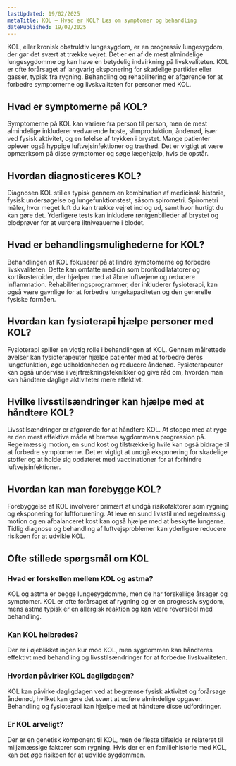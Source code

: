 ```yaml
---
lastUpdated: 19/02/2025
metaTitle: KOL – Hvad er KOL? Læs om symptomer og behandling
datePublished: 19/02/2025
---
```


KOL, eller kronisk obstruktiv lungesygdom, er en progressiv lungesygdom, der gør det svært at trække vejret. Det er en af de mest almindelige lungesygdomme og kan have en betydelig indvirkning på livskvaliteten. KOL er ofte forårsaget af langvarig eksponering for skadelige partikler eller gasser, typisk fra rygning. Behandling og rehabilitering er afgørende for at forbedre symptomerne og livskvaliteten for personer med KOL.

## Hvad er symptomerne på KOL?

Symptomerne på KOL kan variere fra person til person, men de mest almindelige inkluderer vedvarende hoste, slimproduktion, åndenød, især ved fysisk aktivitet, og en følelse af trykken i brystet. Mange patienter oplever også hyppige luftvejsinfektioner og træthed. Det er vigtigt at være opmærksom på disse symptomer og søge lægehjælp, hvis de opstår.

## Hvordan diagnosticeres KOL?

Diagnosen KOL stilles typisk gennem en kombination af medicinsk historie, fysisk undersøgelse og lungefunktionstest, såsom spirometri. Spirometri måler, hvor meget luft du kan trække vejret ind og ud, samt hvor hurtigt du kan gøre det. Yderligere tests kan inkludere røntgenbilleder af brystet og blodprøver for at vurdere iltniveauerne i blodet.

## Hvad er behandlingsmulighederne for KOL?

Behandlingen af KOL fokuserer på at lindre symptomerne og forbedre livskvaliteten. Dette kan omfatte medicin som bronkodilatatorer og kortikosteroider, der hjælper med at åbne luftvejene og reducere inflammation. Rehabiliteringsprogrammer, der inkluderer fysioterapi, kan også være gavnlige for at forbedre lungekapaciteten og den generelle fysiske formåen.

## Hvordan kan fysioterapi hjælpe personer med KOL?

Fysioterapi spiller en vigtig rolle i behandlingen af KOL. Gennem målrettede øvelser kan fysioterapeuter hjælpe patienter med at forbedre deres lungefunktion, øge udholdenheden og reducere åndenød. Fysioterapeuter kan også undervise i vejrtrækningsteknikker og give råd om, hvordan man kan håndtere daglige aktiviteter mere effektivt.

## Hvilke livsstilsændringer kan hjælpe med at håndtere KOL?

Livsstilsændringer er afgørende for at håndtere KOL. At stoppe med at ryge er den mest effektive måde at bremse sygdommens progression på. Regelmæssig motion, en sund kost og tilstrækkelig hvile kan også bidrage til at forbedre symptomerne. Det er vigtigt at undgå eksponering for skadelige stoffer og at holde sig opdateret med vaccinationer for at forhindre luftvejsinfektioner.

## Hvordan kan man forebygge KOL?

Forebyggelse af KOL involverer primært at undgå risikofaktorer som rygning og eksponering for luftforurening. At leve en sund livsstil med regelmæssig motion og en afbalanceret kost kan også hjælpe med at beskytte lungerne. Tidlig diagnose og behandling af luftvejsproblemer kan yderligere reducere risikoen for at udvikle KOL.

## Ofte stillede spørgsmål om KOL

### Hvad er forskellen mellem KOL og astma?

KOL og astma er begge lungesygdomme, men de har forskellige årsager og symptomer. KOL er ofte forårsaget af rygning og er en progressiv sygdom, mens astma typisk er en allergisk reaktion og kan være reversibel med behandling.

### Kan KOL helbredes?

Der er i øjeblikket ingen kur mod KOL, men sygdommen kan håndteres effektivt med behandling og livsstilsændringer for at forbedre livskvaliteten.

### Hvordan påvirker KOL dagligdagen?

KOL kan påvirke dagligdagen ved at begrænse fysisk aktivitet og forårsage åndenød, hvilket kan gøre det svært at udføre almindelige opgaver. Behandling og fysioterapi kan hjælpe med at håndtere disse udfordringer.

### Er KOL arveligt?

Der er en genetisk komponent til KOL, men de fleste tilfælde er relateret til miljømæssige faktorer som rygning. Hvis der er en familiehistorie med KOL, kan det øge risikoen for at udvikle sygdommen.
